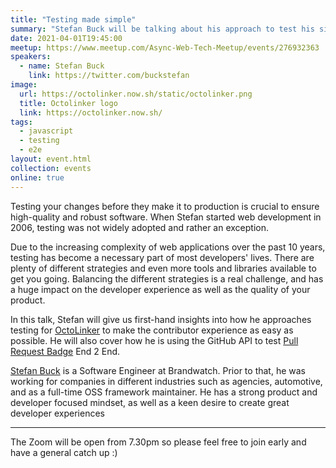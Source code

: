```yaml
---
title: "Testing made simple"
summary: "Stefan Buck will be talking about his approach to test his side projects and why it has to be simple."
date: 2021-04-01T19:45:00
meetup: https://www.meetup.com/Async-Web-Tech-Meetup/events/276932363
speakers:
  - name: Stefan Buck
    link: https://twitter.com/buckstefan
image:
  url: https://octolinker.now.sh/static/octolinker.png
  title: Octolinker logo
  link: https://octolinker.now.sh/
tags:
  - javascript
  - testing
  - e2e
layout: event.html
collection: events
online: true
---
```

Testing your changes before they make it to production is crucial to ensure high-quality and robust software. When Stefan started web development in 2006, testing was not widely adopted and rather an exception.

Due to the increasing complexity of web applications over the past 10 years, testing has become a necessary part of most developers' lives. There are plenty of different strategies and even more tools and libraries available to get you going. Balancing the different strategies is a real challenge, and has a huge impact on the developer experience as well as the quality of your product.

In this talk, Stefan will give us first-hand insights into how he approaches testing for [OctoLinker](https://octolinker.now.sh/) to make the contributor experience as easy as possible. He will also cover how he is using the GitHub API to test [Pull Request Badge](https://pullrequestbadge.com/) End 2 End.

[Stefan Buck](https://twitter.com/buckstefan) is a Software Engineer at Brandwatch. Prior to that, he was working for companies in different industries such as agencies, automotive, and as a full-time OSS framework maintainer. He has a strong product and developer focused mindset, as well as a keen desire to create great developer experiences

***

The Zoom will be open from 7.30pm so please feel free to join early and have a general catch up :)
